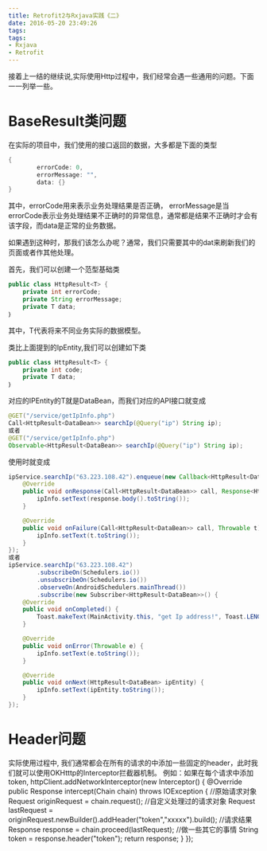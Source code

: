 ```yaml
---
title: Retrofit2与Rxjava实践《二》
date: 2016-05-20 23:49:26
tags:
tags:
- Rxjava 
- Retrofit
---
```

接着上一结的继续说,实际使用Http过程中，我们经常会遇一些通用的问题。下面一一列举一些。
# BaseResult类问题
在实际的项目中，我们使用的接口返回的数据，大多都是下面的类型
```java
{
    	errorCode: 0,
    	errorMessage: "",
    	data: {}
}
```
</pre>
其中，errorCode用来表示业务处理结果是否正确，
errorMessage是当errorCode表示业务处理结果不正确时的异常信息，通常都是结果不正确时才会有该字段，而data是正常的业务数据。

如果遇到这种时，那我们该怎么办呢？通常，我们只需要其中的dat来刷新我们的页面或者作其他处理。

首先，我们可以创建一个范型基础类
```java
public class HttpResult<T> {
    private int errorCode;
    private String errorMessage;
    private T data;
｝
```
其中，T代表将来不同业务实际的数据模型。

类比上面提到的IpEntity,我们可以创建如下类
```java
public class HttpResult<T> {
    private int code;
    private T data;
｝
```
对应的IPEntity的T就是DataBean，而我们对应的API接口就变成
```java
@GET("/service/getIpInfo.php")
Call<HttpResult<DataBean>> searchIp(@Query("ip") String ip);
或者
@GET("/service/getIpInfo.php")
Observable<HttpResult<DataBean>> searchIp(@Query("ip") String ip);
```

使用时就变成
```java
ipService.searchIp("63.223.108.42").enqueue(new Callback<HttpResult<DataBean>>() {
    @Override
    public void onResponse(Call<HttpResult<DataBean>> call, Response<HttpResult<DataBean>> response) {
        ipInfo.setText(response.body().toString());
    }

    @Override
    public void onFailure(Call<HttpResult<DataBean>> call, Throwable t) {
        ipInfo.setText(t.toString());
    }
});
或者
ipService.searchIp("63.223.108.42")
        .subscribeOn(Schedulers.io())
        .unsubscribeOn(Schedulers.io())
        .observeOn(AndroidSchedulers.mainThread())
        .subscribe(new Subscriber<HttpResult<DataBean>>() {
    @Override
    public void onCompleted() {
        Toast.makeText(MainActivity.this, "get Ip address!", Toast.LENGTH_LONG).show();
    }

    @Override
    public void onError(Throwable e) {
        ipInfo.setText(e.toString());
    }

    @Override
    public void onNext(HttpResult<DataBean> ipEntity) {
        ipInfo.setText(ipEntity.toString());
    }
});
```
# Header问题
实际使用过程中, 我们通常都会在所有的请求的中添加一些固定的header，此时我们就可以使用OKHtttp的Interceptor拦截器机制。
例如：如果在每个请求中添加token,
 httpClient.addNetworkInterceptor(new Interceptor() {
            @Override
            public Response intercept(Chain chain) throws IOException {
                //原始请求对象
                Request originRequest = chain.request();
                //自定义处理过的请求对象
                Request lastRequest = originRequest.newBuilder().addHeader("token","xxxxx").build();
                //请求结果
                Response response = chain.proceed(lastRequest);
                //做一些其它的事情
                String token = response.header("token");
                return response;
            }
        });
